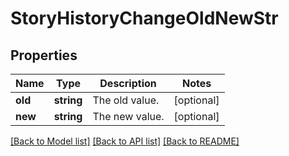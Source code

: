# StoryHistoryChangeOldNewStr

## Properties
Name | Type | Description | Notes
------------ | ------------- | ------------- | -------------
**old** | **string** | The old value. | [optional] 
**new** | **string** | The new value. | [optional] 

[[Back to Model list]](../../README.md#documentation-for-models) [[Back to API list]](../../README.md#documentation-for-api-endpoints) [[Back to README]](../../README.md)

